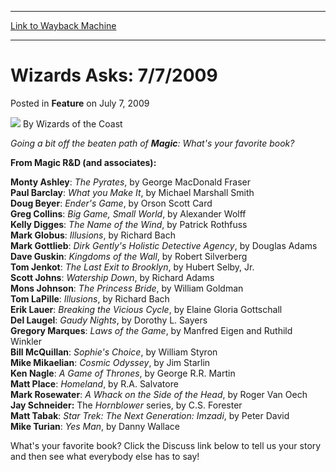
---
[Link to Wayback Machine](https://web.archive.org/web/20220118012924/https://magic.wizards.com/en/articles/archive/feature/wizards-asks-772009-2009-07-07)

[_metadata_:author]:- "Wizards of the Coast"
[_metadata_:description]:- "Going a bit off the beaten path of Magic: What's your favorite book?From Magic R&D (and associates):Monty Ashley: The Pyrates, by George MacDonald FraserPaul Barclay: What you Make It, by Michael Marshall SmithDoug Beyer: Ender's Game, by Orson Scott CardGreg Collins: Big Game, Small World, by Alexander WolffKelly Digges: The Name of the Wind, by Patrick RothfussMark Globus:"
[_metadata_:generator]:- "Drupal 7 (http://drupal.org)"
[_metadata_:publish_date]:- "2009-07-07"
[_metadata_:title]:- "Wizards Asks: 7/7/2009"
[_metadata_:wayback_capture_timestamp]:- "2022-01-18 01:29:24+00:00"
[_metadata_:wayback_raw_url]:- "https://web.archive.org/web/20220118012924id_/https://magic.wizards.com/en/articles/archive/feature/wizards-asks-772009-2009-07-07"
[_metadata_:wayback_url]:- "https://magic.wizards.com/en/articles/archive/feature/wizards-asks-772009-2009-07-07"
---


Wizards Asks: 7/7/2009
======================



 Posted in **Feature**
 on July 7, 2009 






![](https://media.magic.wizards.com/styles/auth_small/public/images/person/wizards_author.jpg)
By Wizards of the Coast











*Going a bit off the beaten path of **Magic**: What's your favorite book?*

  
**From Magic R&D (and associates):**

**Monty Ashley**: *The Pyrates*, by George MacDonald Fraser  
**Paul Barclay**: *What you Make It*, by Michael Marshall Smith  
**Doug Beyer**: *Ender's Game*, by Orson Scott Card  
**Greg Collins**: *Big Game, Small World*, by Alexander Wolff  
**Kelly Digges**: *The Name of the Wind*, by Patrick Rothfuss  
**Mark Globus**: *Illusions*, by Richard Bach  
**Mark Gottlieb**: *Dirk Gently's Holistic Detective Agency*, by Douglas Adams  
**Dave Guskin**: *Kingdoms of the Wall*, by Robert Silverberg  
**Tom Jenkot**: *The Last Exit to Brooklyn*, by Hubert Selby, Jr.  
**Scott Johns**: *Watership Down*, by Richard Adams  
**Mons Johnson**: *The Princess Bride*, by William Goldman  
**Tom LaPille**: *Illusions*, by Richard Bach  
**Erik Lauer**: *Breaking the Vicious Cycle*, by Elaine Gloria Gottschall  
**Del Laugel**: *Gaudy Nights*, by Dorothy L. Sayers  
**Gregory Marques**: *Laws of the Game*, by Manfred Eigen and Ruthild Winkler  
**Bill McQuillan**: *Sophie's Choice*, by William Styron  
**Mike Mikaelian**: *Cosmic Odyssey*, by Jim Starlin  
**Ken Nagle**: *A Game of Thrones*, by George R.R. Martin  
**Matt Place**: *Homeland*, by R.A. Salvatore  
**Mark Rosewater**: *A Whack on the Side of the Head*, by Roger Van Oech  
**Jay Schneider:** The *Hornblower* series, by C.S. Forester  
**Matt Tabak**: *Star Trek: The Next Generation: Imzadi*, by Peter David  
**Mike Turian**: *Yes Man*, by Danny Wallace

What's your favorite book? Click the Discuss link below to tell us your story and then see what everybody else has to say!







